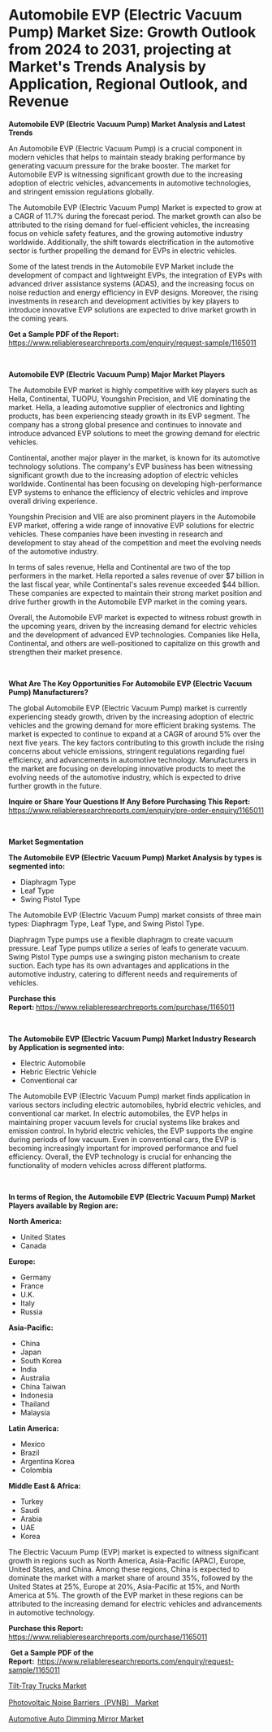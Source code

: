 <p><h1>Automobile EVP (Electric Vacuum Pump) Market Size: Growth Outlook from 2024 to 2031, projecting at Market's Trends Analysis by Application, Regional Outlook, and Revenue</h1></p><p><strong>Automobile EVP (Electric Vacuum Pump) Market Analysis and Latest Trends</strong></p>
<p><p>An Automobile EVP (Electric Vacuum Pump) is a crucial component in modern vehicles that helps to maintain steady braking performance by generating vacuum pressure for the brake booster. The market for Automobile EVP is witnessing significant growth due to the increasing adoption of electric vehicles, advancements in automotive technologies, and stringent emission regulations globally. </p><p>The Automobile EVP (Electric Vacuum Pump) Market is expected to grow at a CAGR of 11.7% during the forecast period. The market growth can also be attributed to the rising demand for fuel-efficient vehicles, the increasing focus on vehicle safety features, and the growing automotive industry worldwide. Additionally, the shift towards electrification in the automotive sector is further propelling the demand for EVPs in electric vehicles.</p><p>Some of the latest trends in the Automobile EVP Market include the development of compact and lightweight EVPs, the integration of EVPs with advanced driver assistance systems (ADAS), and the increasing focus on noise reduction and energy efficiency in EVP designs. Moreover, the rising investments in research and development activities by key players to introduce innovative EVP solutions are expected to drive market growth in the coming years.</p></p>
<p><strong>Get a Sample PDF of the Report:&nbsp;</strong> <a href="https://www.reliableresearchreports.com/enquiry/request-sample/1165011">https://www.reliableresearchreports.com/enquiry/request-sample/1165011</a></p>
<p>&nbsp;</p>
<p><strong>Automobile EVP (Electric Vacuum Pump) Major Market Players</strong></p>
<p><p>The Automobile EVP market is highly competitive with key players such as Hella, Continental, TUOPU, Youngshin Precision, and VIE dominating the market. Hella, a leading automotive supplier of electronics and lighting products, has been experiencing steady growth in its EVP segment. The company has a strong global presence and continues to innovate and introduce advanced EVP solutions to meet the growing demand for electric vehicles.</p><p>Continental, another major player in the market, is known for its automotive technology solutions. The company's EVP business has been witnessing significant growth due to the increasing adoption of electric vehicles worldwide. Continental has been focusing on developing high-performance EVP systems to enhance the efficiency of electric vehicles and improve overall driving experience.</p><p>Youngshin Precision and VIE are also prominent players in the Automobile EVP market, offering a wide range of innovative EVP solutions for electric vehicles. These companies have been investing in research and development to stay ahead of the competition and meet the evolving needs of the automotive industry.</p><p>In terms of sales revenue, Hella and Continental are two of the top performers in the market. Hella reported a sales revenue of over $7 billion in the last fiscal year, while Continental's sales revenue exceeded $44 billion. These companies are expected to maintain their strong market position and drive further growth in the Automobile EVP market in the coming years.</p><p>Overall, the Automobile EVP market is expected to witness robust growth in the upcoming years, driven by the increasing demand for electric vehicles and the development of advanced EVP technologies. Companies like Hella, Continental, and others are well-positioned to capitalize on this growth and strengthen their market presence.</p></p>
<p>&nbsp;</p>
<p><strong>What Are The Key Opportunities For Automobile EVP (Electric Vacuum Pump) Manufacturers?</strong></p>
<p><p>The global Automobile EVP (Electric Vacuum Pump) market is currently experiencing steady growth, driven by the increasing adoption of electric vehicles and the growing demand for more efficient braking systems. The market is expected to continue to expand at a CAGR of around 5% over the next five years. The key factors contributing to this growth include the rising concerns about vehicle emissions, stringent regulations regarding fuel efficiency, and advancements in automotive technology. Manufacturers in the market are focusing on developing innovative products to meet the evolving needs of the automotive industry, which is expected to drive further growth in the future.</p></p>
<p><strong>Inquire or Share Your Questions If Any Before Purchasing This Report:</strong> <a href="https://www.reliableresearchreports.com/enquiry/pre-order-enquiry/1165011">https://www.reliableresearchreports.com/enquiry/pre-order-enquiry/1165011</a></p>
<p>&nbsp;</p>
<p><strong>Market Segmentation</strong></p>
<p><strong>The Automobile EVP (Electric Vacuum Pump) Market Analysis by types is segmented into:</strong></p>
<p><ul><li>Diaphragm Type</li><li>Leaf Type</li><li>Swing Pistol Type</li></ul></p>
<p><p>The Automobile EVP (Electric Vacuum Pump) market consists of three main types: Diaphragm Type, Leaf Type, and Swing Pistol Type. </p><p>Diaphragm Type pumps use a flexible diaphragm to create vacuum pressure. Leaf Type pumps utilize a series of leafs to generate vacuum. Swing Pistol Type pumps use a swinging piston mechanism to create suction. Each type has its own advantages and applications in the automotive industry, catering to different needs and requirements of vehicles.</p></p>
<p><strong>Purchase this Report:&nbsp;</strong><a href="https://www.reliableresearchreports.com/purchase/1165011">https://www.reliableresearchreports.com/purchase/1165011</a></p>
<p>&nbsp;</p>
<p><strong>The Automobile EVP (Electric Vacuum Pump) Market Industry Research by Application is segmented into:</strong></p>
<p><ul><li>Electric Automobile</li><li>Hebric Electric Vehicle</li><li>Conventional car</li></ul></p>
<p><p>The Automobile EVP (Electric Vacuum Pump) market finds application in various sectors including electric automobiles, hybrid electric vehicles, and conventional car market. In electric automobiles, the EVP helps in maintaining proper vacuum levels for crucial systems like brakes and emission control. In hybrid electric vehicles, the EVP supports the engine during periods of low vacuum. Even in conventional cars, the EVP is becoming increasingly important for improved performance and fuel efficiency. Overall, the EVP technology is crucial for enhancing the functionality of modern vehicles across different platforms.</p></p>
<p>&nbsp;</p>
<p><strong>In terms of Region, the Automobile EVP (Electric Vacuum Pump) Market Players available by Region are:</strong></p>
<p>
    <p> <strong> North America: </strong>
        <ul>
            <li>United States</li>
            <li>Canada</li>
        </ul>
        </p> 
    <p> <strong> Europe: </strong>
        <ul>
            <li>Germany</li>
            <li>France</li>
            <li>U.K.</li>
            <li>Italy</li>
            <li>Russia</li>
        </ul>
        </p> 
    <p> <strong> Asia-Pacific: </strong>
        <ul>
            <li>China</li>
            <li>Japan</li>
            <li>South Korea</li>
            <li>India</li>
            <li>Australia</li>
            <li>China Taiwan</li>
            <li>Indonesia</li>
            <li>Thailand</li>
            <li>Malaysia</li>
        </ul>
        </p> 
    <p> <strong> Latin America: </strong>
        <ul>
            <li>Mexico</li>
            <li>Brazil</li>
            <li>Argentina Korea</li>
            <li>Colombia</li>
        </ul>
        </p> 
    <p> <strong> Middle East & Africa: </strong>
        <ul>
            <li>Turkey</li>
            <li>Saudi</li>
            <li>Arabia</li>
            <li>UAE</li>
            <li>Korea</li>
        </ul>
    </p>
    </p>
<p><p>The Electric Vacuum Pump (EVP) market is expected to witness significant growth in regions such as North America, Asia-Pacific (APAC), Europe, United States, and China. Among these regions, China is expected to dominate the market with a market share of around 35%, followed by the United States at 25%, Europe at 20%, Asia-Pacific at 15%, and North America at 5%. The growth of the EVP market in these regions can be attributed to the increasing demand for electric vehicles and advancements in automotive technology.</p></p>
<p><strong>Purchase this Report: </strong><a href="https://www.reliableresearchreports.com/purchase/1165011">https://www.reliableresearchreports.com/purchase/1165011</a></p>
<p>&nbsp;<strong>Get a Sample PDF of the Report:&nbsp;&nbsp;</strong><a href="https://www.reliableresearchreports.com/enquiry/request-sample/1165011">https://www.reliableresearchreports.com/enquiry/request-sample/1165011</a></p>
<p><strong></strong></p>
<p><p><a href="https://github.com/nancykennedykellievqfqt2/Market-Research-Report-List-1/blob/main/tilt-tray-trucks-market.md">Tilt-Tray Trucks Market</a></p><p><a href="https://view.publitas.com/reportprime-1/photovoltaic-noise-barriers-pvnb-market-research-report-unlocks-analysis-on-the-market-financial-status-market-size-and-market-revenue-upto-2030/">Photovoltaic Noise Barriers（PVNB） Market</a></p><p><a href="https://github.com/seekum/Market-Research-Report-List-1/blob/main/automotive-auto-dimming-mirror-market.md">Automotive Auto Dimming Mirror Market</a></p></p>